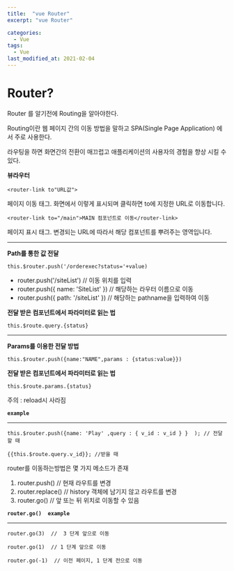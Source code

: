 ```yaml
---
title:  "vue Router"
excerpt: "vue Router"

categories:
  - Vue
tags:
  - Vue
last_modified_at: 2021-02-04
---
```

# Router?

Router 를 알기전에 Routing을 알아야한다.

Routing이란 웹 페이지 간의 이동 방법을 말하고 SPA(Single Page Application) 에서 주로 사용한다.



[^SPA]: SPA란? 싱클 페이지 애플리케이션 : 페이지를 이동할 때마다 서버에 웹 페이지를 요청하여 새로 갱신하는 것이 아니라 미리 해당 페이지들을 받아놓고 페이지 이동 시에 클라이언트의 라우팅을 이용하여 화면을 갱신하는 패턴을 적용한 애플리케이션 이다.



라우팅을 하면 화면간의 전환이 매끄럽고 애플리케이션의  사용자의 경험을 향상 시킬 수 있다. 



**뷰라우터**

```
<router-link to"URL값">
```

페이지 이동 태그. 화면에서 이렇게 표시되며 클릭하면 to에 지정한 URL로 이동합니다.



```
<router-link to="/main">MAIN 컴포넌트로 이동</router-link>
```

페이지 표시 태그. 변경되는 URL에 따라서 해당 컴포넌트를 뿌려주는 영역입니다.



------



**Path를 통한 값 전달**

```
this.$router.push('/orderexec?status='+value)
```

- router.push('/siteList') // 이동 위치를 입력
- router.push({ name: 'SiteList' }) // 해당하는 라우터 이름으로 이동
- router.push({ path: '/siteList' }) // 해당하는 pathname을 입력하여 이동





**전달 받은 컴포넌트에서 파라미터로 읽는 법**

```
this.$route.query.{status}
```



------



**Params를 이용한 전달 방법**

```
this.$router.push({name:"NAME",params : {status:value}})
```



**전달 받은 컴포넌트에서 파라미터로 읽는 법**

```
this.$route.params.{status}
```

주의 : reload시 사라짐




**`example`**

** **

```
this.$router.push({name: 'Play' ,query : { v_id : v_id } }  ); // 전달할 때

{{this.$route.query.v_id}}; //받을 때

```




router를 이동하는방법은 몇 가지 메소드가 존재

1. router.push()  //  현재 라우트를 변경
2. router.replace()  //  history 객체에 남기지 않고 라우트를 변경
3. router.go()  //  앞 또는 뒤 위치로 이동할 수 있음





**`router.go()  example`**

** **

```
router.go(3)  //  3 단계 앞으로 이동

router.go(1)  // 1 단계 앞으로 이동

router.go(-1)  // 이전 페이지, 1 단계 전으로 이동
```

